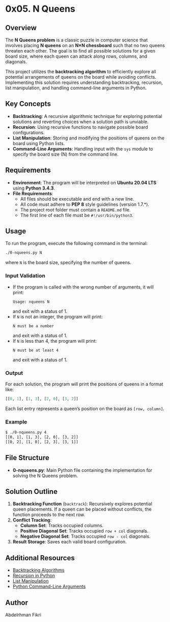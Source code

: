 # 0x05. N Queens

## Overview
The **N Queens problem** is a classic puzzle in computer science that involves placing **N queens** on an **N×N chessboard** such that no two queens threaten each other. The goal is to find all possible solutions for a given board size, where each queen can attack along rows, columns, and diagonals.

This project utilizes the **backtracking algorithm** to efficiently explore all potential arrangements of queens on the board while avoiding conflicts. Implementing this solution requires understanding backtracking, recursion, list manipulation, and handling command-line arguments in Python.

## Key Concepts

- **Backtracking**: A recursive algorithmic technique for exploring potential solutions and reverting choices when a solution path is unviable.
- **Recursion**: Using recursive functions to navigate possible board configurations.
- **List Manipulation**: Storing and modifying the positions of queens on the board using Python lists.
- **Command-Line Arguments**: Handling input with the `sys` module to specify the board size (N) from the command line.

## Requirements

- **Environment**: The program will be interpreted on **Ubuntu 20.04 LTS** using **Python 3.4.3**.
- **File Requirements**:
  - All files should be executable and end with a new line.
  - All code must adhere to **PEP 8** style guidelines (version 1.7.*).
  - The project root folder must contain a `README.md` file.
  - The first line of each file must be `#!/usr/bin/python3`.

## Usage

To run the program, execute the following command in the terminal:
```bash
./0-nqueens.py N
```
where `N` is the board size, specifying the number of queens.

### Input Validation
- If the program is called with the wrong number of arguments, it will print:
  ```
  Usage: nqueens N
  ```
  and exit with a status of 1.
- If `N` is not an integer, the program will print:
  ```
  N must be a number
  ```
  and exit with a status of 1.
- If `N` is less than 4, the program will print:
  ```
  N must be at least 4
  ```
  and exit with a status of 1.

### Output
For each solution, the program will print the positions of queens in a format like:
```python
[[0, 1], [1, 3], [2, 0], [3, 2]]
```
Each list entry represents a queen’s position on the board as `[row, column]`.

### Example
```bash
$ ./0-nqueens.py 4
[[0, 1], [1, 3], [2, 0], [3, 2]]
[[0, 2], [1, 0], [2, 3], [3, 1]]
```

## File Structure

- **0-nqueens.py**: Main Python file containing the implementation for solving the N Queens problem.

## Solution Outline

1. **Backtracking Function** (`backtrack`): Recursively explores potential queen placements. If a queen can be placed without conflicts, the function proceeds to the next row.
2. **Conflict Tracking**:
   - **Column Set**: Tracks occupied columns.
   - **Positive Diagonal Set**: Tracks occupied `row + col` diagonals.
   - **Negative Diagonal Set**: Tracks occupied `row - col` diagonals.
3. **Result Storage**: Saves each valid board configuration.

## Additional Resources

- [Backtracking Algorithms](https://example.com)
- [Recursion in Python](https://example.com)
- [List Manipulation](https://example.com)
- [Python Command-Line Arguments](https://example.com)

## Author

Abdelrhman Fikri
